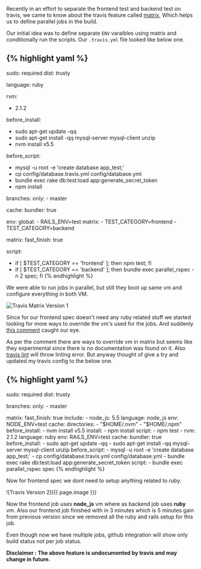 <!--


---
 "Travis : Parallel jobs and override vm in matrix"
excerpt: "Travis has some undocumented features related to matrix which allows us to override vm"
date: 2016-11-26 00:00:00 IST
updated: 2016-11-26 00:00:00 IST
categories: travis
tags: travis, ci
image: http://i653.photobucket.com/albums/uu253/revathskumar/Coderepo/2016/11/359299c8-a1e0-4c9f-9da8-9428e7ae3ee6_zpsatkbyx2a.png
---

-->
<!DOCTYPE html>
<html>

<head>
  <title>basic-git-workflow</title>
  <meta charset="utf-8">
  <meta name="viewport" content="width=device-width, initial-scale=1.0">

  <link rel="stylesheet" href="./css/bootstrap.css">
  <link rel="stylesheet" href="./css/bootstrap.grid.css">
  <link rel="stylesheet" href="./css/bootstrap.min.css">
  <link rel="stylesheet" href="./css/bootstrap-reboot.min.css">
  <link rel="stylesheet" href="./css/bootstrap.css.map">
  <link rel="stylesheet" href="./css/blog-home.css">
  <link rel="stylesheet" href="./css/prism.css">
  <script async defer src="./css/prism.js"></script>
</head>

<body>

Recently in an effort to separate the frontend test and backend test on travis, we came to know about the travis feature called [matrix](https://docs.travis-ci.com/user/customizing-the-build/#Build-Matrix),
Which helps us to define parallel jobs in the build.

Our initial idea was to define separate `ENV` varaibles using matrix and conditionally run the scripts. Our `.travis.yml` file looked like below one.

## {% highlight yaml %}

sudo: required
dist: trusty

language: ruby

rvm:

- 2.1.2

before_install:

- sudo apt-get update -qq
- sudo apt-get install -qq mysql-server mysql-client unzip
- nvm install v5.5

before_script:

- mysql -u root -e 'create database app_test;'
- cp config/database.travis.yml config/database.yml
- bundle exec rake db:test:load app:generate_secret_token
- npm install

branches:
only: - master

cache:
bundler: true

env:
global: - RAILS_ENV=test
matrix: - TEST_CATEGORY=frontend - TEST_CATEGORY=backend

matrix:
fast_finish: true

script:

- if [ $TEST_CATEGORY == 'frontend' ]; then npm test; fi
- if [ $TEST_CATEGORY == 'backend' ]; then bundle exec parallel_rspec -n 2 spec; fi
  {% endhighlight %}

We were able to run jobs in parallel, but still they boot up same vm and configure everything in both VM.

![Travis Matrix Version 1](http://i653.photobucket.com/albums/uu253/revathskumar/Coderepo/2016/11/8a502f9f-8a60-48f3-ae01-d56f2d456247_zpsi1okhajk.png)

Since for our frontend spec doesn't need any ruby related stuff we started looking for more ways to override the vm's used for the jobs.
And suddenly [this comment](https://github.com/travis-ci/travis-ci/issues/2646#issuecomment-77361650) caught our eye.

As per the comment there are ways to override vm in matrix but seems like they experimental since there is no documentation was found on it. Also
[travis lint](http://lint.travis-ci.org/) will throw linting error. But anyway thought of give a try and updated my travis config to the below one.

## {% highlight yaml %}

sudo: required
dist: trusty

branches:
only: - master

matrix:
fast_finish: true
include: - node_js: 5.5
language: node_js
env: NODE_ENV=test
cache:
directories: - "$HOME/.nvm"
          - "$HOME/.npm"
before_install: - nvm install v5.5
install: - npm install
script: - npm test - rvm: 2.1.2
language: ruby
env: RAILS_ENV=test
cache:
bundler: true
before_install: - sudo apt-get update -qq - sudo apt-get install -qq mysql-server mysql-client unzip
before_script: - mysql -u root -e 'create database app_test;' - cp config/database.travis.yml config/database.yml - bundle exec rake db:test:load app:generate_secret_token
script: - bundle exec parallel_rspec spec
{% endhighlight %}

Now for frontend spec we dont need to setup anything related to ruby.

![Travis Version 2]({{ page.image }})

Now the frontend job uses **node_js** vm where as backend job uses **ruby** vm. Also our frontend job finished with in 3 minutes which is 5 minutes gain from
previous version since we removed all the ruby and rails setup for this job.

Even though now we have multiple jobs, github integration will show only build status not per job status.

**Disclaimer : The above feature is undocumented by travis and may change in future.**
